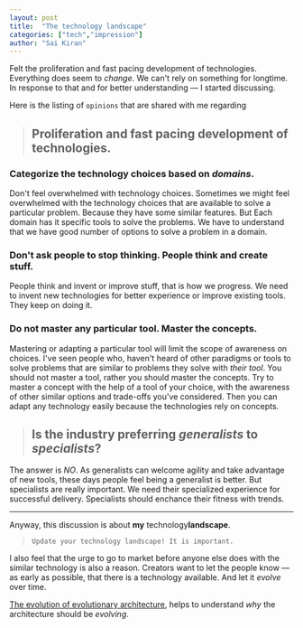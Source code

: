 ```yaml
---
layout: post
title:  "The technology landscape"
categories: ["tech","impression"]
author: "Sai Kiran"
---
```


Felt the proliferation and fast pacing development of technologies. 
Everything does seem to *change*. We can't rely on something for longtime.
In response to that and for better understanding &mdash; I started discussing. 

Here is the listing of `opinions` that are shared with me regarding
> ## Proliferation and fast pacing development of technologies.


### Categorize the technology choices based on *domains*.

Don't feel overwhelmed with technology choices.
Sometimes we might feel overwhelmed with the technology choices that are available to solve a particular problem.
Because they have some similar features.
But Each domain has it specific tools to solve the problems.
We have to understand that we have good number of options to solve a problem in a domain.

### Don't ask people to stop thinking. People think and create stuff.

People think and invent or improve stuff, that is how we progress. 
We need to invent new technologies for better experience or improve existing tools.
They keep on doing it.

### Do not master any particular tool. Master the concepts.

Mastering or adapting a particular tool will limit the scope of awareness on choices.
I've seen people who, haven't heard of other paradigms or tools to solve problems 
that are similar to problems they solve with *their tool*.
You should not master a tool, rather you should master the concepts.
Try to master a concept with the help of a tool of your choice, 
with the awareness of other similar options and trade-offs you've considered.
Then you can adapt any technology easily 
because the technologies rely on concepts.

> ## Is the industry preferring *generalists* to *specialists*?

The answer is *NO*.
As generalists can welcome agility and take advantage of new tools, 
these days people feel being a generalist is better.
But specialists are really important. 
We need their specialized experience for successful delivery.
Specialists should enchance their fitness with trends.

---

Anyway, this discussion is about **my** technology**landscape**.
> `Update your technology landscape! It is important.`

I also feel that the urge to go to market before anyone else does with the similar 
technology is also a reason. Creators want to let the people know &mdash; as early as possible, 
that there is a technology available. And let it *evolve* over time.

[The evolution of evolutionary architecture][], helps to understand 
*why* the architecture should be *evolving*.

[The evolution of evolutionary architecture]: https://www.oreilly.com/ideas/the-evolution-of-evolutionary-architecture-2016?utm_source=youtube&utm_medium=video&utm_content=sanyc2016&utm_campaign=inbound_video